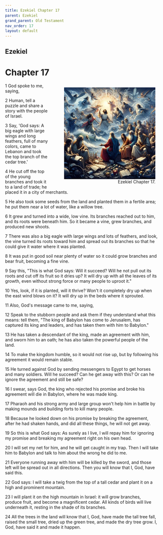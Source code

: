 ```yaml
---
title: Ezekiel Chapter 17
parent: Ezekiel
grand_parent: Old Testament
nav_order: 17
layout: default
---
```


## Ezekiel

# Chapter 17

<figure style="float: right; margin-right: 10px;">
    <img src="/assets/Image/Ezekiel/500/17.jpg" alt="Ezekiel Chapter 17" style="width: 300px; height: 300px; float: right;padding-left: 10px;"/>
    <figcaption style="clear: both;text-align: right;">Ezekiel Chapter 17.</figcaption>
</figure>
1 God spoke to me, saying,

2 Human, tell a puzzle and share a story with the people of Israel.

3 Say, 'God says: A big eagle with large wings and long feathers, full of many colors, came to Lebanon and took the top branch of the cedar tree.'

4 He cut off the top of the young branches and took it to a land of trade; he placed it in a city of merchants.

5 He also took some seeds from the land and planted them in a fertile area; he put them near a lot of water, like a willow tree.

6 It grew and turned into a wide, low vine. Its branches reached out to him, and its roots were beneath him. So it became a vine, grew branches, and produced new shoots.

7 There was also a big eagle with large wings and lots of feathers, and look, the vine turned its roots toward him and spread out its branches so that he could give it water where it was planted.

8 It was put in good soil near plenty of water so it could grow branches and bear fruit, becoming a fine vine.

9 Say this, "This is what God says: Will it succeed? Will he not pull out its roots and cut off its fruit so it dries up? It will dry up with all the leaves of its growth, even without strong force or many people to uproot it."

10 Yes, look, if it is planted, will it thrive? Won't it completely dry up when the east wind blows on it? It will dry up in the beds where it sprouted.

11 Also, God's message came to me, saying,

12 Speak to the stubborn people and ask them if they understand what this means: tell them, "The king of Babylon has come to Jerusalem, has captured its king and leaders, and has taken them with him to Babylon."

13 He has taken a descendant of the king, made an agreement with him, and sworn him to an oath; he has also taken the powerful people of the land.

14 To make the kingdom humble, so it would not rise up, but by following his agreement it would remain stable.

15 He turned against God by sending messengers to Egypt to get horses and many soldiers. Will he succeed? Can he get away with this? Or can he ignore the agreement and still be safe?

16 I swear, says God, the king who rejected his promise and broke his agreement will die in Babylon, where he was made king.

17 Pharaoh and his strong army and large group won't help him in battle by making mounds and building forts to kill many people.

18 Because he looked down on his promise by breaking the agreement, after he had shaken hands, and did all these things, he will not get away.

19 So this is what God says: As surely as I live, I will repay him for ignoring my promise and breaking my agreement right on his own head.

20 I will set my net for him, and he will get caught in my trap. Then I will take him to Babylon and talk to him about the wrong he did to me.

21 Everyone running away with him will be killed by the sword, and those left will be spread out in all directions. Then you will know that I, God, have said this.

22 God says: I will take a twig from the top of a tall cedar and plant it on a high and prominent mountain.

23 I will plant it on the high mountain in Israel: it will grow branches, produce fruit, and become a magnificent cedar. All kinds of birds will live underneath it, resting in the shade of its branches.

24 All the trees in the land will know that I, God, have made the tall tree fall, raised the small tree, dried up the green tree, and made the dry tree grow. I, God, have said it and made it happen.


